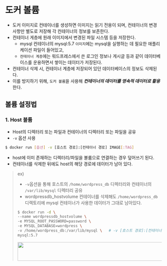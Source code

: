 # 도커 볼륨
* 도커 이미지로 컨테이너를 생성하면 이미지는 읽기 전용이 되며, 컨테이너의 변경 사항만 별도로 저장해 각 컨테이너의 정보를 보존한다.
* 컨테이너 게층에 원래 이미지에서 변경된 파일 시스템 등을 저장한다.
  * mysql 컨테이너의 mysql:5.7 `이미지`에는 mysql을 실행하는 데 필요한 애플리케이션 파일이 들어있고,   
  * `컨테이너 계층`에는 워드프레스에서 쓴 로그인 정보나 게시글 등과 같이 데이터베이스를 운용하면서 쌓이는 데이터가 저장된다.
* 컨테이너 삭제 시, 컨테이너 계층에 저장되어 있던 데이터베이스의 정보도 삭제된다.
* 이를 방지하기 위해, `도커 볼륨`을 사용해 ***컨테이너의 데이터를 영속적 데이터로 활용*** 한다.

## 볼륨 설정법
### 1. Host 볼륨
* Host의 디렉터리 또는 파일과 컨테이너의 디렉터리 또는 파일을 공유
* `-v` 옵션 사용
```bash
$ docker run [옵션] -v [호스트 경로]:[컨테이너 경로] IMAGE[:TAG]
```
* host에 이미 존재하는 디렉터리/파일을 볼륨으로 연결하는 경우 덮어쓰기 된다.
* 컨테이너를 삭제한 뒤에도 host의 해당 경로에 데이터가 남아 있다.
> ex)    
> * `-v`옵션을 통해 호스트의 `/home/wordpress_db` 디렉터리와 컨테이너의 `/var/lib/mysql` 디렉터리 공유
> * wordpressdb_hostvolume 컨테이너를 삭제해도 `/home/wordpress_db` 디렉토리에 mysql 컨테이너가 사용한 데이터가 그대로 남아있다.
> ```bash
> $ docker run -d \
> --name wordpressdb_hostvolume \
> -e MYSQL_ROOT_PASSWORD=password \
> -e MYSQL_DATABASE=wordpress \
> -v /home/wordpress_db:/var/lib/mysql \   # -v [호스트 경로]:[컨테이너 경로]
> mysql:5.7
> ```
> <img src="https://user-images.githubusercontent.com/50009240/183983003-07c58fef-778c-473b-bca1-4d0f64762528.png" width="600" height="60">                                                                                                                                  
  
